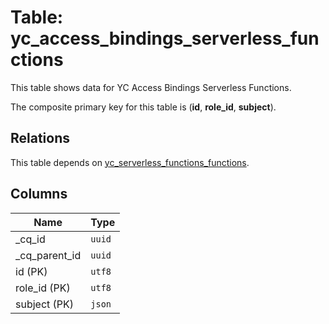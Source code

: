 # Table: yc_access_bindings_serverless_functions

This table shows data for YC Access Bindings Serverless Functions.

The composite primary key for this table is (**id**, **role_id**, **subject**).

## Relations

This table depends on [yc_serverless_functions_functions](yc_serverless_functions_functions.md).

## Columns

| Name          | Type          |
| ------------- | ------------- |
|_cq_id|`uuid`|
|_cq_parent_id|`uuid`|
|id (PK)|`utf8`|
|role_id (PK)|`utf8`|
|subject (PK)|`json`|